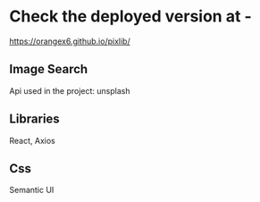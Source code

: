 # Check the deployed version at -

https://orangex6.github.io/pixlib/

## Image Search

Api used in the project: unsplash

## Libraries

React, Axios

## Css

Semantic UI
